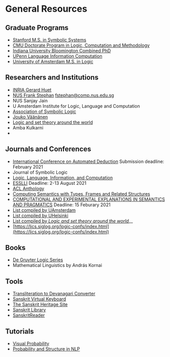 # General Resources

## Graduate Programs

* [Stanford M.S. in Symbolic Systems](https://symsys.stanford.edu/graduatesmasters-program/ms-degree-requirements)
* [CMU Doctorate Program in Logic, Computation and Methodology](https://www.cmu.edu/dietrich/philosophy/graduate/phd/lcm-phil/index.html)
* [Indiana University Bloomington Combined PhD](https://cogs.sitehost.iu.edu/graduate/degrees/combined-phd.php)
* [UPenn Language Information Computation](https://www.cis.upenn.edu/~lc/)
* [University of Amsterdam M.S. in Logic](https://www.uva.nl/en/programmes/masters/logic/logic.html?cb)

## Researchers and Institutions

* [INRIA Gerard Huet](https://scholar.google.fr/citations?user=0kqdfWEAAAAJ&hl=en)
* [NUS Frank Stephan](https://www.comp.nus.edu.sg/~fstephan/mathlogicug.html) fstephan@comp.nus.edu.sg
* NUS Sanjay Jain
* U Amsterdam Institute for Logic, Language and Computation
* [Association of Symbolic Logic](http://aslonline.org/about-the-asl/)
* [Jouko Väänänen](http://www.math.helsinki.fi/logic/people/jouko.vaananen/)
* [Logic and set theory around the world](http://settheory.net/world)
* Amba Kulkarni
* 
## Journals and Conferences

* [International Conference on Automated Deduction](http://cade-28.info/) Submission deadline: February 2021
* Journal of Symbolic Logic
* [Logic, Language, Information, and Computation](https://link.springer.com/book/10.1007/978-3-662-59533-6)
* [ESSLLI](https://www.esslli.eu/about/about-esslli.html) Deadline: 2-13 August 2021
* [ACL Anthology](https://www.aclweb.org/anthology/)
* [Computing Semantics with Types, Frames and Related Structures](https://sites.google.com/view/cstfrs-2020/call-for-papers?authuser=0)
* [COMPUTATIONAL AND EXPERIMENTAL EXPLANATIONS IN SEMANTICS AND PRAGMATICS](https://www.jakubszymanik.com/CoSaQ/events/explanations-semantics/) Deadline: 15 Feburary 2021
* [List compiled by UAmsterdam](https://www.illc.uva.nl/NewsandEvents/Events/Conferences/#Upcoming-conferences)
* [List compiled by UHelsinki](https://wiki.helsinki.fi/display/Logic/Links)
* [List compiled by _Logic and set theory around the world_](http://settheory.net/world)\_\_
* [https://lics.siglog.org/logic-confs/index.html](https://lics.siglog.org/logic-confs/index.html)

## Books

* [De Gruyter Logic Series](https://www.degruyter.com/view/serial/OML-B?contents=toc-59654) 
* Mathematical Linguistics by András Kornai

## Tools

* [Transliteration to Devanagari Converter ](http://www.learnsanskrit.org/tools/sanscript)
* [Sanskrit Virtual Keyboard](https://www.lexilogos.com/keyboard/sanskrit_latin.htm)
* [The Sanskrit Heritage Site](https://sanskrit.inria.fr/)
* [Sanskrit Library](https://sanskritlibrary.org/)
* [SanskritReader](http://www.sanskritreader.de/)

## Tutorials

* [Visual Probability](https://seeing-theory.brown.edu/index.html#firstPage)
* [Probability and Structure in NLP](http://www.cs.cmu.edu/~nasmith/psnlp/)

